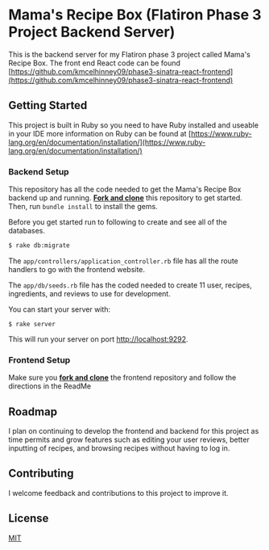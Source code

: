 # Mama's Recipe Box (Flatiron Phase 3 Project Backend Server)
This is the backend server for my Flatiron phase 3 project called Mama's Recipe Box. The front end React code can be found [https://github.com/kmcelhinney09/phase3-sinatra-react-frontend](https://github.com/kmcelhinney09/phase3-sinatra-react-frontend)

## Getting Started
This project is built in Ruby so you need to have Ruby installed and useable in your IDE more information on Ruby can be found at [https://www.ruby-lang.org/en/documentation/installation/](https://www.ruby-lang.org/en/documentation/installation/)

### Backend Setup

This repository has all the code needed to get the Mama's Recipe Box backend up and
running. [**Fork and clone**][fork link] this repository to get started. Then, run
`bundle install` to install the gems.

[fork link]: https://github.com/kmcelhinney09/phase-3-sinatra-react-project/fork

Before you get started run to following to create and see all of the databases.
```bash
$ rake db:migrate
```

The `app/controllers/application_controller.rb` file has all the route
handlers to go with the frontend website.

The `app/db/seeds.rb` file has the coded needed to create 11 user, recipes, ingredients, and reviews to use for development.

You can start your server with:

```console
$ rake server
```

This will run your server on port
[http://localhost:9292](http://localhost:9292).

### Frontend Setup

Make sure you [**fork and clone**][frontend fork] the frontend repository and follow the directions in the ReadMe

[frontend fork]:https://github.com/kmcelhinney09/phase3-sinatra-react-frontend/fork

## Roadmap
I plan on continuing to develop the frontend and backend for this project as time permits and grow features such as editing your user reviews, better inputting of recipes, and browsing recipes without having to log in. 

## Contributing
I welcome feedback and contributions to this project to improve it.


## License
[MIT](https://choosealicense.com/licenses/mit/)